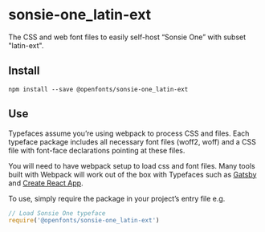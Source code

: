 
# sonsie-one_latin-ext

The CSS and web font files to easily self-host “Sonsie One” with subset "latin-ext".

## Install

`npm install --save @openfonts/sonsie-one_latin-ext`

## Use

Typefaces assume you’re using webpack to process CSS and files. Each typeface
package includes all necessary font files (woff2, woff) and a CSS file with
font-face declarations pointing at these files.

You will need to have webpack setup to load css and font files. Many tools built
with Webpack will work out of the box with Typefaces such as [Gatsby](https://github.com/gatsbyjs/gatsby)
and [Create React App](https://github.com/facebookincubator/create-react-app).

To use, simply require the package in your project’s entry file e.g.

```javascript
// Load Sonsie One typeface
require('@openfonts/sonsie-one_latin-ext')
```
